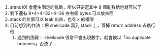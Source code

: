 1. srand(0) 會產生固定的亂數，所以只要選其中 8 個亂數給他就可以了
2. 剩下還有  8*4+4=32+4=36 左右個 bytes 可以放東西
3. stack 的位置可以 leak 出來，也有 x 的權限
4. 目前想到的作法：把 shellcode 寫到 stack 上，蓋掉 return address 去執行他
   1. 遇到的固難： shellcode 很常不會出現數字，就會被以「no duplicate nubmers」否決了…
